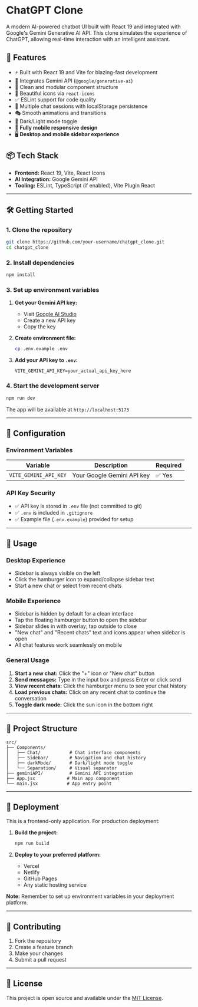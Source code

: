 # ChatGPT Clone

A modern AI-powered chatbot UI built with React 19 and integrated with Google's Gemini Generative AI API. This clone simulates the experience of ChatGPT, allowing real-time interaction with an intelligent assistant.

## 🚀 Features

- ⚡ Built with React 19 and Vite for blazing-fast development
- 🧠 Integrates Gemini API (`@google/generative-ai`)
- 🧩 Clean and modular component structure
- 🎨 Beautiful icons via `react-icons`
- ✅ ESLint support for code quality
- 💬 Multiple chat sessions with localStorage persistence
- 🎭 Smooth animations and transitions
- 🌙 Dark/Light mode toggle
- 📱 **Fully mobile responsive design**
- 🖥️ **Desktop and mobile sidebar experience**

## 📦 Tech Stack

- **Frontend:** React 19, Vite, React Icons
- **AI Integration:** Google Gemini API
- **Tooling:** ESLint, TypeScript (if enabled), Vite Plugin React

---

## 🛠️ Getting Started

### 1. Clone the repository

```bash
git clone https://github.com/your-username/chatgpt_clone.git
cd chatgpt_clone
```

### 2. Install dependencies

```bash
npm install
```

### 3. Set up environment variables

1. **Get your Gemini API key:**
   - Visit [Google AI Studio](https://makersuite.google.com/app/apikey)
   - Create a new API key
   - Copy the key

2. **Create environment file:**
   ```bash
   cp .env.example .env
   ```

3. **Add your API key to `.env`:**
   ```env
   VITE_GEMINI_API_KEY=your_actual_api_key_here
   ```

### 4. Start the development server

```bash
npm run dev
```

The app will be available at `http://localhost:5173`

---

## 🔧 Configuration

### Environment Variables

| Variable | Description | Required |
|----------|-------------|----------|
| `VITE_GEMINI_API_KEY` | Your Google Gemini API key | ✅ Yes |

### API Key Security

- ✅ API key is stored in `.env` file (not committed to git)
- ✅ `.env` is included in `.gitignore`
- ✅ Example file (`.env.example`) provided for setup

---

## 🎯 Usage

### Desktop Experience
- Sidebar is always visible on the left
- Click the hamburger icon to expand/collapse sidebar text
- Start a new chat or select from recent chats

### Mobile Experience
- Sidebar is hidden by default for a clean interface
- Tap the floating hamburger button to open the sidebar
- Sidebar slides in with overlay; tap outside to close
- "New chat" and "Recent chats" text and icons appear when sidebar is open
- All chat features work seamlessly on mobile

### General Usage
1. **Start a new chat:** Click the "+" icon or "New chat" button
2. **Send messages:** Type in the input box and press Enter or click send
3. **View recent chats:** Click the hamburger menu to see your chat history
4. **Load previous chats:** Click on any recent chat to continue the conversation
5. **Toggle dark mode:** Click the sun icon in the bottom right

---

## 📁 Project Structure

```
src/
├── Components/
│   ├── Chat/           # Chat interface components
│   ├── Sidebar/        # Navigation and chat history
│   ├── darkMode/       # Dark/light mode toggle
│   └── Separation/     # Visual separator
├── geminiAPI/          # Gemini API integration
├── App.jsx            # Main app component
└── main.jsx           # App entry point
```

---

## 🚀 Deployment

This is a frontend-only application. For production deployment:

1. **Build the project:**
   ```bash
   npm run build
   ```

2. **Deploy to your preferred platform:**
   - Vercel
   - Netlify
   - GitHub Pages
   - Any static hosting service

**Note:** Remember to set up environment variables in your deployment platform.

---

## 🤝 Contributing

1. Fork the repository
2. Create a feature branch
3. Make your changes
4. Submit a pull request

---

## 📄 License

This project is open source and available under the [MIT License](LICENSE).

